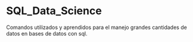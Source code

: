 # SQL_Data_Science
Comandos utilizados y aprendidos para el manejo grandes cantidades de datos en bases de datos con sql.
